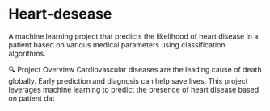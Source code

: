 # Heart-desease
A machine learning project that predicts the likelihood of heart disease in a patient based on various medical parameters using classification algorithms.

🔍 Project Overview
Cardiovascular diseases are the leading cause of death globally. Early prediction and diagnosis can help save lives. This project leverages machine learning to predict the presence of heart disease based on patient dat
